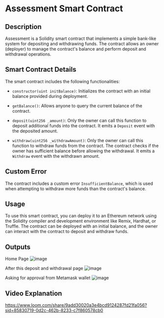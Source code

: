 # Assessment Smart Contract



## Description

Assessment is a Solidity smart contract that implements a simple bank-like system for depositing and withdrawing funds. The contract allows an owner (deployer) to manage the contract's balance and perform deposit and withdrawal operations.

## Smart Contract Details

The smart contract includes the following functionalities:

- `constructor(uint initBalance)`: Initializes the contract with an initial balance provided during deployment.

- `getBalance()`: Allows anyone to query the current balance of the contract.

- `deposit(uint256 _amount)`: Only the owner can call this function to deposit additional funds into the contract. It emits a `Deposit` event with the deposited amount.

- `withdraw(uint256 _withdrawAmount)`: Only the owner can call this function to withdraw funds from the contract. The contract checks if the owner has sufficient balance before allowing the withdrawal. It emits a `Withdraw` event with the withdrawn amount.

## Custom Error

The contract includes a custom error `InsufficientBalance`, which is used when attempting to withdraw more funds than the contract's balance.

## Usage

To use this smart contract, you can deploy it to an Ethereum network using the Solidity compiler and development environment like Remix, Hardhat, or Truffle. The contract can be deployed with an initial balance, and the owner can interact with the contract to deposit and withdraw funds.

## Outputs

Home Page
![image](https://github.com/anchaltanwar/ETH-AVAX-module-2/assets/86921001/d8fd7f94-bdd2-48e4-9d58-9e44708d9ab6)


After this deposit and withdrawal page
![image](https://github.com/anchaltanwar/ETH-AVAX-module-2/assets/86921001/d5e1e0e8-cd81-43b5-8cab-4bcf00caf65a)


Asking for approval from Metamask wallet
![image](https://github.com/anchaltanwar/ETH-AVAX-module-2/assets/86921001/5f7da5cd-49eb-4514-bb41-f26215bf1b4b)


## Video Explanation

https://www.loom.com/share/9add30020a3e4bcd9124287fd21fa056?sid=85830719-0d2c-462b-8233-c7f860578cb0


